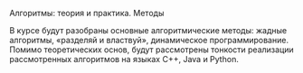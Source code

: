 Алгоритмы: теория и практика. Методы

В курсе будут разобраны основные алгоритмические методы: жадные алгоритмы, «разделяй и властвуй», динамическое программирование. Помимо теоретических основ, будут рассмотрены тонкости реализации рассмотренных алгоритмов на языках C++, Java и Python.
